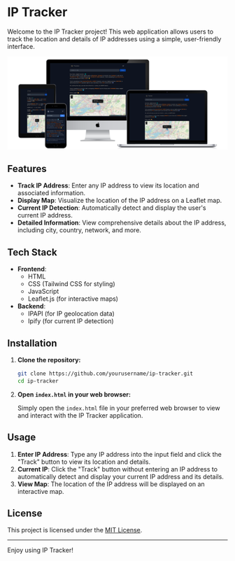 # IP Tracker

Welcome to the IP Tracker project! This web application allows users to track the location and details of IP addresses using a simple, user-friendly interface.

![Alt text](demo-devices.png)

## Features

- **Track IP Address**: Enter any IP address to view its location and associated information.
- **Display Map**: Visualize the location of the IP address on a Leaflet map.
- **Current IP Detection**: Automatically detect and display the user's current IP address.
- **Detailed Information**: View comprehensive details about the IP address, including city, country, network, and more.

## Tech Stack

- **Frontend**: 
  - HTML
  - CSS (Tailwind CSS for styling)
  - JavaScript
  - Leaflet.js (for interactive maps)
- **Backend**:
  - IPAPI (for IP geolocation data)
  - Ipify (for current IP detection)

## Installation

1. **Clone the repository:**

   ```bash
   git clone https://github.com/yourusername/ip-tracker.git
   cd ip-tracker
   ```

2. **Open `index.html` in your web browser:**

   Simply open the `index.html` file in your preferred web browser to view and interact with the IP Tracker application.

## Usage

1. **Enter IP Address**: Type any IP address into the input field and click the "Track" button to view its location and details.
2. **Current IP**: Click the "Track" button without entering an IP address to automatically detect and display your current IP address and its details.
3. **View Map**: The location of the IP address will be displayed on an interactive map.

## License

This project is licensed under the [MIT License](LICENSE).

---

Enjoy using IP Tracker!
